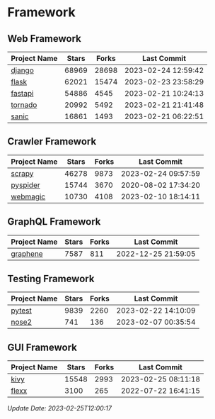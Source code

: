 # Framework

## Web Framework
| Project Name | Stars | Forks | Last Commit |
| ------------ | ----- | ----- | ----------- |
| [django](https://github.com/django/django) | 68969 | 28698 | 2023-02-24 12:59:42 |
| [flask](https://github.com/pallets/flask) | 62021 | 15474 | 2023-02-23 23:58:29 |
| [fastapi](https://github.com/tiangolo/fastapi) | 54886 | 4545 | 2023-02-21 10:24:13 |
| [tornado](https://github.com/tornadoweb/tornado) | 20992 | 5492 | 2023-02-21 21:41:48 |
| [sanic](https://github.com/sanic-org/sanic) | 16861 | 1493 | 2023-02-21 06:22:51 |

## Crawler Framework
| Project Name | Stars | Forks | Last Commit |
| ------------ | ----- | ----- | ----------- |
| [scrapy](https://github.com/scrapy/scrapy) | 46278 | 9873 | 2023-02-24 09:57:59 |
| [pyspider](https://github.com/binux/pyspider) | 15744 | 3670 | 2020-08-02 17:34:20 |
| [webmagic](https://github.com/code4craft/webmagic) | 10730 | 4108 | 2023-02-10 18:14:11 |

## GraphQL Framework
| Project Name | Stars | Forks | Last Commit |
| ------------ | ----- | ----- | ----------- |
| [graphene](https://github.com/graphql-python/graphene) | 7587 | 811 | 2022-12-25 21:59:05 |

## Testing Framework
| Project Name | Stars | Forks | Last Commit |
| ------------ | ----- | ----- | ----------- |
| [pytest](https://github.com/pytest-dev/pytest) | 9839 | 2260 | 2023-02-22 14:10:09 |
| [nose2](https://github.com/nose-devs/nose2) | 741 | 136 | 2023-02-07 00:35:54 |

## GUI Framework
| Project Name | Stars | Forks | Last Commit |
| ------------ | ----- | ----- | ----------- |
| [kivy](https://github.com/kivy/kivy) | 15548 | 2993 | 2023-02-25 08:11:18 |
| [flexx](https://github.com/flexxui/flexx) | 3100 | 265 | 2022-07-22 16:41:15 |

*Update Date: 2023-02-25T12:00:17*